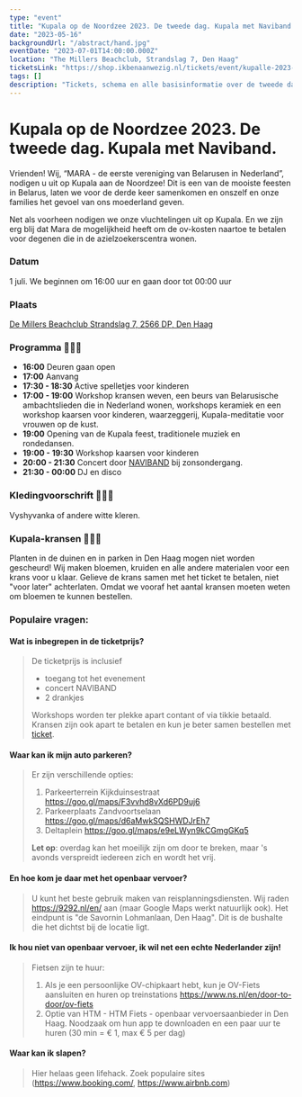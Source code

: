 ```yaml
---
type: "event"
title: "Kupala op de Noordzee 2023. De tweede dag. Kupala met Naviband."
date: "2023-05-16"
backgroundUrl: "/abstract/hand.jpg"
eventDate: "2023-07-01T14:00:00.000Z"
location: "The Millers Beachclub, Strandslag 7, Den Haag"
ticketsLink: "https://shop.ikbenaanwezig.nl/tickets/event/kupalle-2023-early-birds"
tags: []
description: "Tickets, schema en alle basisinformatie over de tweede dag van het festival van de Belarusische cultuur «Kupala op de Noordzee 2023» met Naviband"
---
```


# Kupala op de Noordzee 2023. De tweede dag. Kupala met Naviband.

Vrienden! Wij, “MARA - de eerste vereniging van Belarusen in Nederland”, nodigen u uit op Kupala aan de Noordzee!
Dit is een van de mooiste feesten in Belarus, laten we voor de derde keer samenkomen en onszelf en onze families het gevoel van ons moederland geven.

Net als voorheen nodigen we onze vluchtelingen uit op Kupala. En we zijn erg blij dat Mara de mogelijkheid heeft om de ov-kosten naartoe te betalen voor degenen die in de azielzoekerscentra wonen.

### Datum
1 juli. We beginnen om 16:00 uur en gaan door tot 00:00 uur

### Plaats
[De Millers Beachclub
Strandslag 7, 2566 DP, Den Haag](https://maps.app.goo.gl/Dach3XgMAyCrBrMRA?g_st=ic)

### Programma 🌿🌿🌿
- **16:00** Deuren gaan open
- **17:00** Aanvang
- **17:30 - 18:30** Active spelletjes voor kinderen
- **17:00 - 19:00** Workshop kransen weven, een beurs van Belarusische ambachtslieden die in Nederland wonen, workshops keramiek en een workshop kaarsen voor kinderen, waarzeggerij, Kupala-meditatie voor vrouwen op de kust.
- **19:00** Opening van de Kupala feest, traditionele muziek en rondedansen.
- **19:00 - 19:30** Workshop kaarsen voor kinderen
- **20:00 - 21:30** Concert door [NAVIBAND](https://www.instagram.com/naviband/) bij zonsondergang.
- **21:30 - 00:00** DJ en disco

### Kledingvoorschrift 🤍🤍🤍
Vyshyvanka of andere witte kleren.

### Kupala-kransen 🌾🌾🌾
Planten in de duinen en in parken in Den Haag mogen niet worden gescheurd!
Wij maken bloemen, kruiden en alle andere materialen voor een krans voor u klaar.
Gelieve de krans samen met het ticket te betalen, niet "voor later" achterlaten. Omdat we vooraf het aantal kransen moeten weten om bloemen te kunnen bestellen.

### Populaire vragen:

#### Wat is inbegrepen in de ticketprijs?
> De ticketprijs is inclusief
> * toegang tot het evenement
> * concert NAVIBAND
> * 2 drankjes
>
> Workshops worden ter plekke apart contant of via tikkie betaald. Kransen zijn ook apart te betalen en kun je beter samen bestellen met [ticket](https://shop.ikbenaanwezig.nl/tickets/event/kupalle-2023-early-birds).

#### Waar kan ik mijn auto parkeren?
> Er zijn verschillende opties:
> 1. Parkeerterrein Kijkduinsestraat <https://goo.gl/maps/F3vvhd8vXd6PD9uj6>
> 1. Parkeerplaats Zandvoortselaan <https://goo.gl/maps/d6aMwkSQSHWDJrEh7>
> 1. Deltaplein <https://goo.gl/maps/e9eLWyn9kCGmgGKq5>
>
> **Let op**: overdag kan het moeilijk zijn om door te breken, maar 's avonds verspreidt iedereen zich en wordt het vrij.

#### En hoe kom je daar met het openbaar vervoer?
> U kunt het beste gebruik maken van reisplanningsdiensten. Wij raden <https://9292.nl/en/> aan (maar Google Maps werkt natuurlijk ook). Het eindpunt is "de Savornin Lohmanlaan, Den Haag". Dit is de bushalte die het dichtst bij de locatie ligt.

#### Ik hou niet van openbaar vervoer, ik wil net een echte Nederlander zijn!
> Fietsen zijn te huur:
> 1. Als je een persoonlijke OV-chipkaart hebt, kun je OV-Fiets aansluiten en huren op treinstations <https://www.ns.nl/en/door-to-door/ov-fiets>
> 1. Optie van HTM - HTM Fiets - openbaar vervoersaanbieder in Den Haag. Noodzaak om hun app te downloaden en een paar uur te huren (30 min = € 1, max € 5 per dag)

#### Waar kan ik slapen?
> Hier helaas geen lifehack. Zoek populaire sites (<https://www.booking.com/>, <https://www.airbnb.com>)

